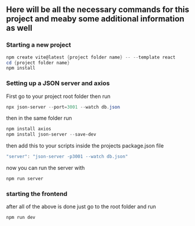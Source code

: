 ## Here will be all the necessary commands for this project and meaby some additional information as well

### Starting a new project

```powershell
npm create vite@latest {project folder name} -- --template react
cd {project folder name}
npm install
```

### Setting up a JSON server and axios

First go to your project root folder then run 

```powershell
npx json-server --port=3001 --watch db.json
```

then in the same folder run 

```powershell
npm install axios
npm install json-server --save-dev
```

then add this to your scripts inside the projects package.json file

```powershell
"server": "json-server -p3001 --watch db.json"
```

now you can run the server with

```powershell
npm run server
```

### starting the frontend 

after all of the above is done just go to the root folder and run
```powershell
npm run dev
```

